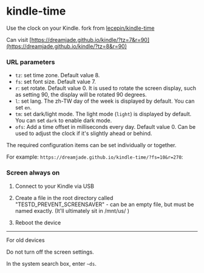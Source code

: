 # kindle-time

Use the clock on your Kindle. fork from [lecepin/kindle-time](https://github.com/lecepin/kindle-time)

Can visit [https://dreamjade.github.io/kindle/?tz=7&r=90](https://dreamjade.github.io/kindle/?tz=8&r=90)

### URL parameters

- `tz`: set time zone. Default value 8.
- `fs`: set font size. Default value 7.
- `r`: set rotate. Default value 0. It is used to rotate the screen display, such as setting 90, the display will be rotated 90 degrees.
- `l`: set lang. The zh-TW day of the week is displayed by default. You can set `en`.
- `tm`: set dark/light mode. The light mode (`light`) is displayed by default. You can set `dark` to enable dark mode.
- `ofs`: Add a time offset in milliseconds every day. Default value 0. Can be used to adjust the clock if it's slightly ahead or behind.

The required configuration items can be set individually or together.

For example: `https://dreamjade.github.io/kindle-time/?fs=10&r=270`:

### Screen always on

1) Connect to your Kindle via USB
  
2) Create a file in the root directory called "TESTD_PREVENT_SCREENSAVER" - can be an empty file, but must be named exactly. (It'll ultimately sit in /mnt/us/ )
   
3) Reboot the device
   
----------
For old devices

Do not turn off the screen settings.

In the system search box, enter `~ds`.

